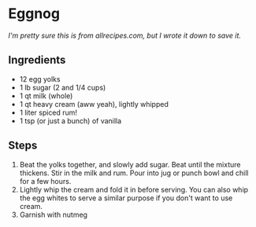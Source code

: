 Eggnog
======

*I'm pretty sure this is from allrecipes.com, but I wrote it down to save it.*

Ingredients
-----------

- 12 egg yolks
- 1 lb sugar (2 and 1/4 cups)
- 1 qt milk (whole)
- 1 qt heavy cream (aww yeah), lightly whipped
- 1 liter spiced rum!
- 1 tsp (or just a bunch) of vanilla

Steps
-----

1. Beat the yolks together, and slowly add sugar. Beat until the mixture
   thickens. Stir in the milk and rum. Pour into jug or punch bowl and chill for
   a few hours.
2. Lightly whip the cream and fold it in before serving. You can also whip the
   egg whites to serve a similar purpose if you don't want to use cream.
3. Garnish with nutmeg
